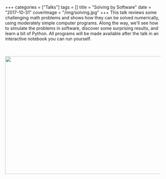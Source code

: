 +++
categories = ["Talks"]
tags = []
title = "Solving by Software"
date = "2017-10-31"
coverImage = "/img/solving.jpg"
+++
This talk reviews some challenging math problems and shows how they can be solved numerically, using moderately simple computer programs. Along the way, we'll see how to simulate the problems in software, discover some surprising results, and learn a bit of Python. All programs will be made available after the talk in an interactive notebook you can run yourself.
<!--more-->
<br><br>
<a href="https://bit.ly/mco-solve"><img loading="lazy" src="/img/mco-solve.png" width="640" height="380"></img></a>
